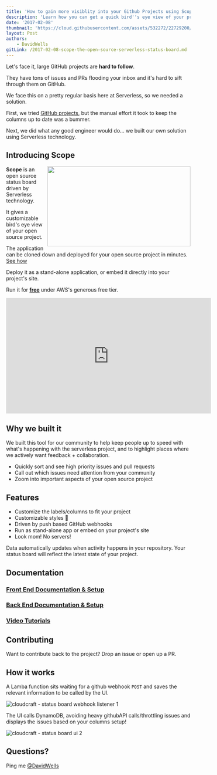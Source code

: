 ```yaml
---
title: 'How to gain more visiblity into your Github Projects using Scope'
description: 'Learn how you can get a quick bird''s eye view of your project.'
date: '2017-02-08'
thumbnail: 'https://cloud.githubusercontent.com/assets/532272/22729200/9248f46e-ed96-11e6-8cb4-7e2e76ac7d72.jpg'
layout: Post
authors:
    - DavidWells
gitLink: /2017-02-08-scope-the-open-source-serverless-status-board.md
---
```


Let's face it, large GitHub projects are **hard to follow**. 

They have tons of issues and PRs flooding your inbox and it's hard to sift through them on GitHub.

We face this on a pretty regular basis here at Serverless, so we needed a solution.

First, we tried [GitHub projects](https://help.github.com/articles/about-projects/), but the manual effort it took to keep the columns up to date was a bummer.

Next, we did what any good engineer would do... we built our own solution using Serverless technology.

## Introducing Scope

<img align="right" width="391" height="218" src="https://cloud.githubusercontent.com/assets/532272/22727459/cad63336-ed8d-11e6-8924-fce36f239a84.gif">

**Scope** is an open source status board driven by Serverless technology.

It gives a customizable bird's eye view of your open source project.

The application can be cloned down and deployed for your open source project in minutes. [See how](https://www.youtube.com/playlist?list=PLIIjEI2fYC-BtxWcDeTziRp7cIZVEepB3)

Deploy it as a stand-alone application, or embed it directly into your project's site.

Run it for **[free](https://aws.amazon.com/free/)** under AWS's generous free tier.

<iframe width="560" height="315" src="https://www.youtube.com/embed/kTrPeKZ0JxI?list=PLIIjEI2fYC-BtxWcDeTziRp7cIZVEepB3" frameborder="0" allowfullscreen></iframe>

## Why we built it

We built this tool for our community to help keep people up to speed with what's happening with the serverless project, and to highlight places where we actively want feedback + collaboration.

- Quickly sort and see high priority issues and pull requests
- Call out which issues need attention from your community
- Zoom into important aspects of your open source project

## Features

- Customize the labels/columns to fit your project
- Customizable styles 💁
- Driven by push based GitHub webhooks
- Run as stand-alone app or embed on your project's site
- Look mom! No servers!

Data automatically updates when activity happens in your repository. Your status board will reflect the latest state of your project.

## Documentation

### [Front End Documentation & Setup](https://github.com/serverless/scope/tree/master/frontend)

### [Back End Documentation & Setup](https://github.com/serverless/scope/tree/master/backend)

### [Video Tutorials](https://www.youtube.com/playlist?list=PLIIjEI2fYC-BtxWcDeTziRp7cIZVEepB3)

## Contributing

Want to contribute back to the project? Drop an issue or open up a PR.

## How it works

A Lamba function sits waiting for a github webhook `POST` and saves the relevant information to be called by the UI.

![cloudcraft - status board webhook listener 1](https://cloud.githubusercontent.com/assets/532272/22728277/ead7cb00-ed91-11e6-98b4-98fdb36c58c2.png)

The UI calls DynamoDB, avoiding heavy githubAPI calls/throttling issues and displays the issues based on your columns setup!

![cloudcraft - status board ui 2](https://cloud.githubusercontent.com/assets/532272/22728295/01f11e72-ed92-11e6-9db8-473874b3a713.png)

## Questions?

Ping me [@DavidWells](http://twitter.com/davidwells)
